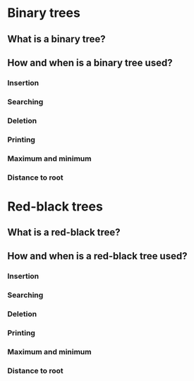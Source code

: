

# Binary trees

## What is a binary tree?

## How and when is a binary tree used?

### Insertion

### Searching

### Deletion

### Printing

### Maximum and minimum

### Distance to root

# Red-black trees

## What is a red-black tree?

## How and when is a red-black tree used?

### Insertion

### Searching

### Deletion

### Printing

### Maximum and minimum

### Distance to root